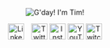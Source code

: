 <p align="center">
<img src="https://raw.githubusercontent.com/TimOliver/TimOliver/master/header.png" alt="G'day! I'm Tim!" />
</p>

<p align="center">
<img src="https://raw.githubusercontent.com/TimOliver/TimOliver/master/social/linkedin.png" height="32" alt="LinkedIn" style="padding-right: 10px" />   
<img src="https://raw.githubusercontent.com/TimOliver/TimOliver/master/social/twitter.png" height="32" alt="Twitter" />   
<img src="https://raw.githubusercontent.com/TimOliver/TimOliver/master/social/instagram.png" height="32" alt="Instagram" />   
<img src="https://raw.githubusercontent.com/TimOliver/TimOliver/master/social/youtube.png" height="32" alt="YouTube" />  
<img src="https://raw.githubusercontent.com/TimOliver/TimOliver/master/social/twitch.png" height="32" alt="Twitch" />  
</p>
